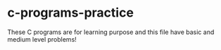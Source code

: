 # c-programs-practice
These C programs are for learning purpose and this file have basic and medium level problems!
